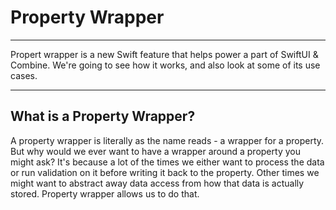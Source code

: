 # Property Wrapper
---
Propert wrapper is a new Swift feature that helps power a part of SwiftUI & Combine. 
We're going to see how it works, and also look at some of its use cases. 

---
## What is a Property Wrapper?
A property wrapper is literally as the name reads - a wrapper for a property. But why would we ever want to have a wrapper 
around a property you might ask? It's because a lot of the times we either want to process the data or run validation on it 
before writing it back to the property. Other times we might want to abstract away data access from how that data is actually 
stored. Property wrapper allows us to do that.
